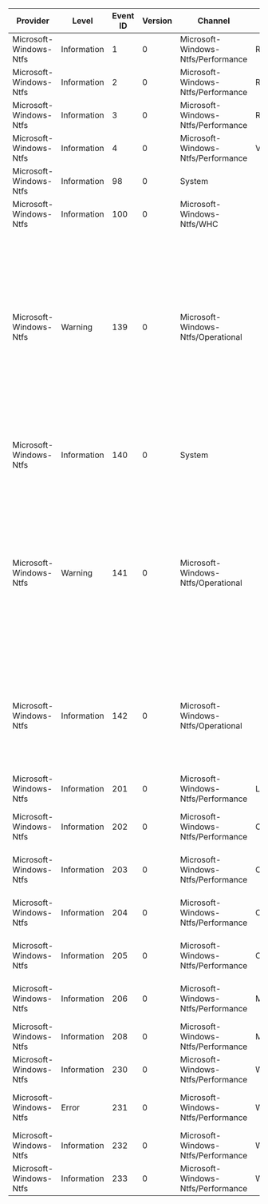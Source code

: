 Provider                |  Level        |  Event ID  |  Version  |  Channel                             |  Task            |  Opcode  |  Keyword                            |  Message
------------------------|---------------|------------|-----------|--------------------------------------|------------------|----------|-------------------------------------|---------------------------------------------------------------------------------------------------------------------------------------------------------------------------------------------------------------------------------------------------------------------------------------------------------------------------------------------------------------------------------------------------------------------------------------------------------------------------------------------------------
Microsoft-Windows-Ntfs  |  Information  |  1         |  0        |  Microsoft-Windows-Ntfs/Performance  |  Rundown         |  Start   |  Rundown                            |
Microsoft-Windows-Ntfs  |  Information  |  2         |  0        |  Microsoft-Windows-Ntfs/Performance  |  Rundown         |  Stop    |  Rundown                            |
Microsoft-Windows-Ntfs  |  Information  |  3         |  0        |  Microsoft-Windows-Ntfs/Performance  |  Rundown         |          |  Rundown                            |  RundownVolumeInformation VolumeId: {Vcb}; DeviceName: {DeviceName}
Microsoft-Windows-Ntfs  |  Information  |  4         |  0        |  Microsoft-Windows-Ntfs/Performance  |  VolumeMount     |          |  VolumeMount                        |  VolumeMount VolumeId: {Vcb}; DeviceName: {DeviceName}
Microsoft-Windows-Ntfs  |  Information  |  98        |  0        |  System                              |                  |          |  VolumeCorruptionActionStateChange  |  Volume {DriveName} ({DeviceName}) {CorruptionActionState}
Microsoft-Windows-Ntfs  |  Information  |  100       |  0        |  Microsoft-Windows-Ntfs/WHC          |                  |          |  GlobalCorruptionActionStateChange  |  NTFS global corruption action state is now {hc_stateid}.
Microsoft-Windows-Ntfs  |  Warning      |  139       |  0        |  Microsoft-Windows-Ntfs/Operational  |                  |          |  SdsCompaction                      |  The file system structure that maintains security information on volume {DriveName} ({DeviceName}) has grown excessively large and fragmented.  The structure has reached {FragmentationLevel}%% of its maximum fragmentation limit.  If the structure continues to grow and reaches this limit; it may not be possible to create new files on this volume.  It is strongly recommended that the volume be taken offline for preventative maintenance.
Microsoft-Windows-Ntfs  |  Information  |  140       |  0        |  System                              |                  |          |  LogFlushFailed                     |  The system failed to flush data to the transaction log. Corruption may occur in VolumeId: {VolumeId}; DeviceName: {DeviceName}.({Error})
Microsoft-Windows-Ntfs  |  Warning      |  141       |  0        |  Microsoft-Windows-Ntfs/Operational  |                  |          |  Statistics                         |  An operation failed because the disk was full.           Process: {ProcessName}           Free space in bytes: {FreeSpaceInBytes}           Page file size in bytes: 0           Volume guid: {VolumeGuid}           Volume name: {VolumeName}           Is boot volume: {IsBootVolume}Your disk '{VolumeName}' is full. Use disk cleanup to free up disk space by deleting unnecessary files. If this is a thinly provisioned volume the physical storage backing this volume may have been exhausted.
Microsoft-Windows-Ntfs  |  Information  |  142       |  0        |  Microsoft-Windows-Ntfs/Operational  |                  |          |  Statistics                         |  Summary of disk space usage; since last event:           Lowest free space in bytes: {LowestFreeSpaceInBytes}           Highest free space in bytes: {HighestFreeSpaceInBytes}           Page file size in bytes: 0           Volume guid: {VolumeGuid}           Volume name: {VolumeName}           Is boot volume: {IsBootVolume}
Microsoft-Windows-Ntfs  |  Information  |  201       |  0        |  Microsoft-Windows-Ntfs/Performance  |  LogFileFull     |          |  LogFileFull                        |  NtfsLogFileFull VolumeId: {Vcb}; Reason: {LogFileFullReason}
Microsoft-Windows-Ntfs  |  Information  |  202       |  0        |  Microsoft-Windows-Ntfs/Performance  |  Checkpoint      |  Start   |  Checkpoint PeriodicCheckpoint      |  PeriodicCheckpointStart VolumeId: {Vcb}; Reason: {LogFileFullReason}; Usage: {LogFileUsePercentage}%
Microsoft-Windows-Ntfs  |  Information  |  203       |  0        |  Microsoft-Windows-Ntfs/Performance  |  Checkpoint      |  Stop    |  Checkpoint PeriodicCheckpoint      |  PeriodicCheckpointComplete VolumeId: {Vcb}; DirtyMetaDataPages: {DirtyMetaDataPages}
Microsoft-Windows-Ntfs  |  Information  |  204       |  0        |  Microsoft-Windows-Ntfs/Performance  |  Checkpoint      |  Start   |  Checkpoint CleanCheckpoint         |  CleanCheckpointStart VolumeId: {Vcb}; Reason: {LogFileFullReason}; Usage: {LogFileUsePercentage}%
Microsoft-Windows-Ntfs  |  Information  |  205       |  0        |  Microsoft-Windows-Ntfs/Performance  |  Checkpoint      |  Stop    |  Checkpoint CleanCheckpoint         |  CleanCheckpointComplete VolumeId: {Vcb}; DirtyMetaDataPages: {DirtyMetaDataPages}
Microsoft-Windows-Ntfs  |  Information  |  206       |  0        |  Microsoft-Windows-Ntfs/Performance  |  MftRecordRead   |          |  MftRecordRead                      |  MftRecordRead VolumeId: {Vcb}; BaseFileId: {BaseFileId}; FileId: {FileId}; CacheHit: {CacheHit}
Microsoft-Windows-Ntfs  |  Information  |  208       |  0        |  Microsoft-Windows-Ntfs/Performance  |  MftRecordWrite  |          |  MftRecordWrite                     |  MftRecordRead VolumeId: {Vcb}; BaseFileId: {BaseFileId}; FileId: {FileId}
Microsoft-Windows-Ntfs  |  Information  |  230       |  0        |  Microsoft-Windows-Ntfs/Performance  |  WorkItem        |          |  WorkItem                           |  WorkItem queued; WorkItem: {WorkItem}; Reason: {Reason}
Microsoft-Windows-Ntfs  |  Error        |  231       |  0        |  Microsoft-Windows-Ntfs/Performance  |  WorkItem        |          |  WorkItem                           |  WorkItem queue failed; WorkItem: {WorkItem}; Reason: {Reason}; Error: {Error}
Microsoft-Windows-Ntfs  |  Information  |  232       |  0        |  Microsoft-Windows-Ntfs/Performance  |  WorkItem        |  Start   |  WorkItem                           |  WorkItem started; WorkItem: {WorkItem}; Reason: {Reason}
Microsoft-Windows-Ntfs  |  Information  |  233       |  0        |  Microsoft-Windows-Ntfs/Performance  |  WorkItem        |  Stop    |  WorkItem                           |  WorkItem completed; WorkItem: {WorkItem}; Reason: {Reason}